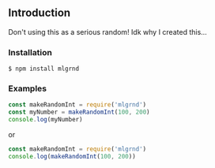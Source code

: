## Introduction

Don't using this as a serious random!
Idk why I created this...

### Installation

```
$ npm install mlgrnd
```

### Examples
  
```js
const makeRandomInt = require('mlgrnd')
const myNumber = makeRandomInt(100, 200)
console.log(myNumber)
```
or
```js
const makeRandomInt = require('mlgrnd')
console.log(makeRandomInt(100, 200))
```
